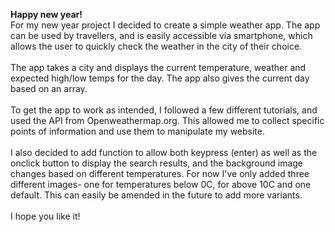 <b>Happy new year!</b>
<br>
For my new year project I decided to create a simple weather app. The app can be used by travellers, and is easily accessible via smartphone, which allows the user to quickly check the weather in the city of their choice.<br><br>
The app takes a city and displays the current temperature, weather and expected high/low temps for the day. The app also gives the current day based on an array. <br><br>
To get the app to work as intended, I followed a few different tutorials, and used the API from Openweathermap.org. This allowed me to collect specific points of information and use them to manipulate my website. <br><br>
I also decided to add function to allow both keypress (enter) as well as the onclick button to display the search results, and the background image changes based on different temperatures. For now I've only added three different images- one for temperatures below 0C, for above 10C and one default. This can easily be amended in the future to add more variants.
<br><br>
I hope you like it!
